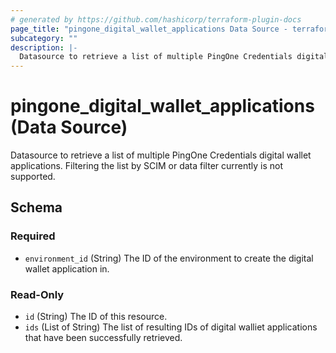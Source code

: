 ```yaml
---
# generated by https://github.com/hashicorp/terraform-plugin-docs
page_title: "pingone_digital_wallet_applications Data Source - terraform-provider-pingone"
subcategory: ""
description: |-
  Datasource to retrieve a list of multiple PingOne Credentials digital wallet applications.  Filtering the list by SCIM or data filter currently is not supported.
---
```


# pingone_digital_wallet_applications (Data Source)

Datasource to retrieve a list of multiple PingOne Credentials digital wallet applications.  Filtering the list by SCIM or data filter currently is not supported.



<!-- schema generated by tfplugindocs -->
## Schema

### Required

- `environment_id` (String) The ID of the environment to create the digital wallet application in.

### Read-Only

- `id` (String) The ID of this resource.
- `ids` (List of String) The list of resulting IDs of digital walliet applications that have been successfully retrieved.


